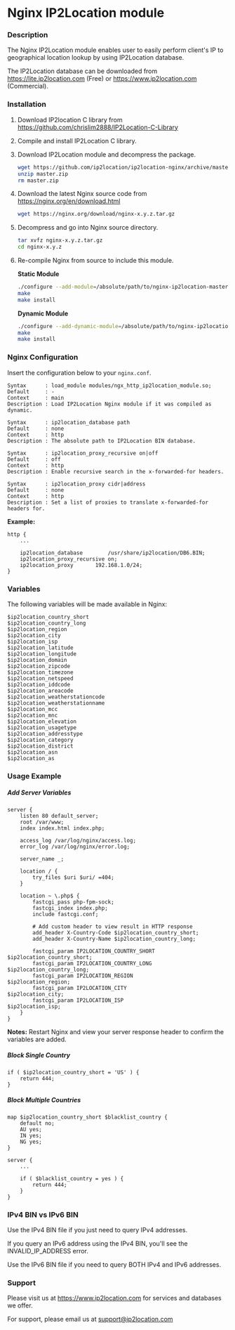 # Nginx IP2Location module



### Description

The Nginx IP2Location module enables user to easily perform client's IP to geographical location lookup by using IP2Location database.

The IP2Location database can be downloaded from https://lite.ip2location.com (Free) or https://www.ip2location.com (Commercial).



### Installation

1. Download IP2location C library from https://github.com/chrislim2888/IP2Location-C-Library

2. Compile and install IP2Location C library.

3. Download IP2Location module and decompress the package.

   ```bash
   wget https://github.com/ip2location/ip2location-nginx/archive/master.zip
   unzip master.zip
   rm master.zip
   ```

   

4. Download the latest Nginx source code from https://nginx.org/en/download.html

   ```bash
   wget https://nginx.org/download/nginx-x.y.z.tar.gz
   ```

   

5. Decompress and go into Nginx source directory.

   ```bash
   tar xvfz nginx-x.y.z.tar.gz
   cd nginx-x.y.z
   ```

   

6. Re-compile Nginx from source to include this module.

   **Static Module**

   ```bash
   ./configure --add-module=/absolute/path/to/nginx-ip2location-master
   make
   make install
   ```

   **Dynamic Module**

   ```bash
   ./configure --add-dynamic-module=/absolute/path/to/nginx-ip2location-master
   make
   make install
   ```

### Nginx Configuration

Insert the configuration below to your `nginx.conf`.

```
Syntax      : load_module modules/ngx_http_ip2location_module.so;
Default     : -
Context     : main
Description : Load IP2Location Nginx module if it was compiled as dynamic.
```

```
Syntax      : ip2location_database path
Default     : none
Context     : http
Description : The absolute path to IP2Location BIN database.
```

```
Syntax      : ip2location_proxy_recursive on|off
Default     : off
Context     : http
Description : Enable recursive search in the x-forwarded-for headers.
```

```
Syntax      : ip2location_proxy cidr|address
Default     : none
Context     : http
Description : Set a list of proxies to translate x-forwarded-for headers for.
```



**Example:**

```nginx
http {
	...
	
	ip2location_database		/usr/share/ip2location/DB6.BIN;
	ip2location_proxy_recursive	on;
	ip2location_proxy		192.168.1.0/24;
}
```



### Variables

The following variables will be made available in Nginx:

```nginx
$ip2location_country_short
$ip2location_country_long
$ip2location_region
$ip2location_city
$ip2location_isp
$ip2location_latitude
$ip2location_longitude
$ip2location_domain
$ip2location_zipcode
$ip2location_timezone
$ip2location_netspeed
$ip2location_iddcode
$ip2location_areacode
$ip2location_weatherstationcode
$ip2location_weatherstationname
$ip2location_mcc
$ip2location_mnc
$ip2location_elevation
$ip2location_usagetype
$ip2location_addresstype
$ip2location_category
$ip2location_district
$ip2location_asn
$ip2location_as
```



### Usage Example

##### Add Server Variables

```nginx
server {
	listen 80 default_server;
	root /var/www;
	index index.html index.php;

	access_log /var/log/nginx/access.log;
	error_log /var/log/nginx/error.log;

	server_name _;

	location / {
		try_files $uri $uri/ =404;
	}

	location ~ \.php$ {
		fastcgi_pass php-fpm-sock;
		fastcgi_index index.php;
		include fastcgi.conf;

		# Add custom header to view result in HTTP response
		add_header X-Country-Code $ip2location_country_short;
		add_header X-Country-Name $ip2location_country_long;

		fastcgi_param IP2LOCATION_COUNTRY_SHORT       $ip2location_country_short;
		fastcgi_param IP2LOCATION_COUNTRY_LONG        $ip2location_country_long;
		fastcgi_param IP2LOCATION_REGION              $ip2location_region;
		fastcgi_param IP2LOCATION_CITY                $ip2location_city;
		fastcgi_param IP2LOCATION_ISP                 $ip2location_isp;
	}
}
```

**Notes:** Restart Nginx and view your server response header to confirm the variables are added.



##### Block Single Country

```nginx
if ( $ip2location_country_short = 'US' ) {
    return 444;
}
```



##### Block Multiple Countries

```nginx
map $ip2location_country_short $blacklist_country {
	default no;
	AU yes;
	IN yes;
	NG yes;
}

server {
    ...
        
	if ( $blacklist_country = yes ) {
		return 444;
	}
}
```



### IPv4 BIN vs IPv6 BIN

Use the IPv4 BIN file if you just need to query IPv4 addresses.

If you query an IPv6 address using the IPv4 BIN, you'll see the INVALID_IP_ADDRESS error.

Use the IPv6 BIN file if you need to query BOTH IPv4 and IPv6 addresses.



### Support
Please visit us at https://www.ip2location.com for services and databases we offer.

For support, please email us at support@ip2location.com
